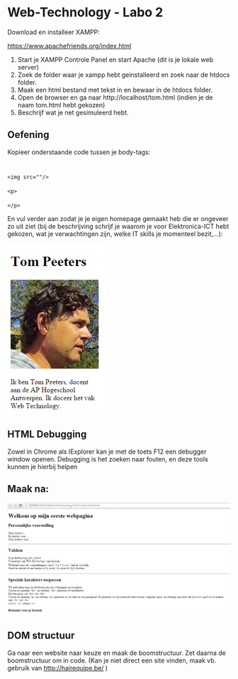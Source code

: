 # Web-Technology - Labo 2

Download en installeer XAMPP:

https://www.apachefriends.org/index.html

1. Start je XAMPP Controle Panel en start Apache (dit is je lokale web server) 
2. Zoek de folder waar je xampp hebt geinstalleerd en zoek naar de htdocs folder.
3. Maak een html bestand met tekst in en bewaar in de htdocs folder. 
3. Open de browser en ga naar http://localhost/tom.html (indien je de naam tom.html hebt gekozen)
4. Beschrijf wat je net gesimuleerd hebt.

## Oefening

Kopieer onderstaande code tussen je body-tags:
<h1> </h1>
	
	<img src=""/>
	
	<p>
	
	</p>
	
En vul verder aan zodat je je eigen homepage gemaakt heb die er ongeveer zo uit ziet (bij de beschrijving schrijf je waarom je voor Elektronica-ICT hebt gekozen, wat je verwachtingen zijn, welke IT skills je momenteel bezit,...):


![Aptana Studio file name](/images/voorbeeld.PNG)


## HTML Debugging

Zowel in Chrome als IExplorer kan je met de toets F12 een debugger window openen. Debugging is het zoeken naar fouten, en deze tools kunnen je hierbij helpen


## Maak na:

![oef 2](oef3.PNG)


## DOM structuur

Ga naar een website naar keuze en maak de boomstructuur. Zet daarna de boomstructuur om in code.
(Kan je niet direct een site vinden, maak vb. gebruik van http://hairequipe.be/ )


